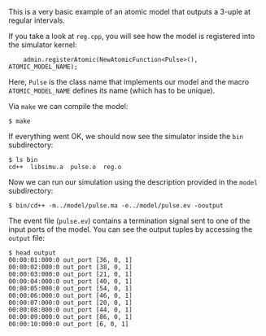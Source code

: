 This is a very basic example of an atomic model that outputs a 3-uple at regular intervals. 

If you take a look at `reg.cpp`, you will see how the model is registered into the simulator kernel:
```
    admin.registerAtomic(NewAtomicFunction<Pulse>(), ATOMIC_MODEL_NAME);
```
Here, `Pulse` is the class name that implements our model and the macro `ATOMIC_MODEL_NAME` defines its name (which has to be unique).

Via `make` we can compile the model:

```
$ make
```

If everything went OK, we should now see the simulator inside the `bin` subdirectory:

```
$ ls bin
cd++  libsimu.a  pulse.o  reg.o
```

Now we can run our simulation using the description provided in the `model` subdirectory:

```
$ bin/cd++ -m../model/pulse.ma -e../model/pulse.ev -ooutput
```

The event file (`pulse.ev`) contains a termination signal sent to one of the input ports of the model. You can see the output tuples by accessing the `output` file:

```
$ head output
00:00:01:000:0 out_port [36, 0, 1]
00:00:02:000:0 out_port [38, 0, 1]
00:00:03:000:0 out_port [21, 0, 1]
00:00:04:000:0 out_port [40, 0, 1]
00:00:05:000:0 out_port [54, 0, 1]
00:00:06:000:0 out_port [46, 0, 1]
00:00:07:000:0 out_port [20, 0, 1]
00:00:08:000:0 out_port [44, 0, 1]
00:00:09:000:0 out_port [86, 0, 1]
00:00:10:000:0 out_port [6, 0, 1]
```

